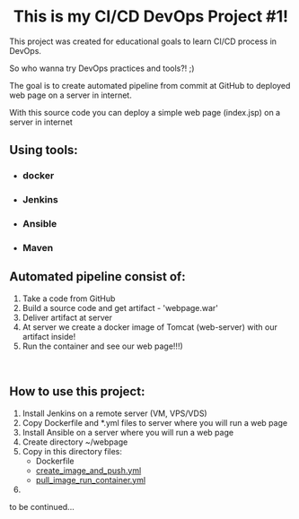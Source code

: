 <h1 style="text-align: center;">This is my CI/CD DevOps Project #1!</h1>
<p>This project was created for educational goals to learn CI/CD process in DevOps.</p>
<p>So who wanna try DevOps practices and tools?! ;)</p>
<p>The goal is to create automated pipeline from commit at GitHub to deployed web page on a server in internet.</p>
<p>With this source code you can deploy a simple web page (index.jsp) on a server in internet</p>
<h2>Using tools:</h2>
<ul>
<li>
<h3>docker</h3>
</li>
<li>
<h3>Jenkins</h3>
</li>
<li>
<h3>Ansible</h3>
</li>
<li>
<h3>Maven</h3>
</li>
</ul>
<h2>Automated pipeline consist of:</h2>
<ol>
<li>Take a code from GitHub</li>
<li>Build a source code and get artifact - 'webpage.war'</li>
<li>Deliver artifact at server</li>
<li>At server we create a docker image of Tomcat (web-server) with our artifact inside!</li>
<li>Run the container and see our web page!!!)</li>
</ol>
<p>&nbsp;</p>
<h2>How to use this project:</h2>
<ol>
<li>Install Jenkins on a remote server (VM, VPS/VDS)</li>
<li>Copy Dockerfile and *.yml files to server where you will run a web page</li>
<li>Install Ansible on a server&nbsp;where you will run a web page</li>
<li>Create directory ~/webpage</li>
<li>Copy in this directory files:
<ul>
<li>Dockerfile</li>
<li><a class="js-navigation-open link-gray-dark" title="create_image_and_push.yml" href="https://github.com/serhiiKalchenko/hello-world-cicd/blob/master/create_image_and_push.yml">create_image_and_push.yml</a></li>
<li><a class="js-navigation-open link-gray-dark" title="pull_image_run_container.yml" href="https://github.com/serhiiKalchenko/hello-world-cicd/blob/master/pull_image_run_container.yml">pull_image_run_container.yml</a></li>
</ul>
</li>
<li></li>
</ol>
to be continued...

